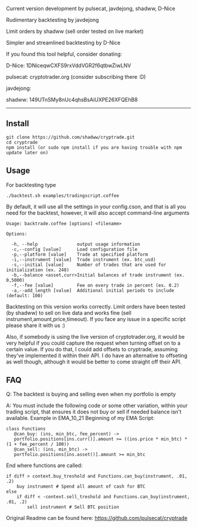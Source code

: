 Current version development by pulsecat, javdejong, shadww, D-Nice

Rudimentary backtesting by javdejong

Limit orders by shadww (sell order tested on live market)

Simpler and streamlined backtesting by D-Nice 


If you found this tool helpful, consider donating:

D-Nice: 1DNiceqwCXFS9rxVddVGR2f6qtbwZiwLNV

pulsecat: cryptotrader.org (consider subscribing there :D)

javdejong: 

shadww: 149UTnSMy8nUc4qhsBsAiUXPE26XFQEhB8

__________________________________________________
## Install

    git clone https://github.com/shadww/cryptrade.git
    cd cryptrade
    npm install (or sudo npm install if you are having trouble with npm update later on)

## Usage

For backtesting type

    ./backtest.sh examples/tradingscript.coffee

By default, it will use all the settings in your config.cson, and that is all you need for the backtest, however, it will also accept command-line arguments

    Usage: backtrade.coffee [options] <filename>

    Options:

      -h, --help               output usage information
      -c,--config [value]      Load configuration file
      -p,--platform [value]    Trade at specified platform
      -i,--instrument [value]  Trade instrument (ex. btc_usd)
      -s,--initial [value]     Number of trades that are used for initialization (ex. 248)
      -b,--balance <asset,curr>Initial balances of trade instrument (ex. 0,5000)
      -f,--fee [value]         Fee on every trade in percent (ex. 0.2)
      -a,--add_length [value]  Additional initial periods to include (default: 100)
      

Backtesting on this version works correctly.
Limit orders have been tested (by shadww) to sell on live data and works fine (sell instrument,amount,price,timeout).
If you face any issue in a specific script please share it with us :)

Also, if somebody is using the live version of cryptotrader.org, it would be very helpful if you could capture the request when turning offset on to a certain value. If you do that, I could add offsets to cryptrade, assuming they've implemented it within their API. I do have an alternative to offseting as well though, although it would be better to come straight off their API.

## FAQ

Q: The backtest is buying and selling even when my portfolio is empty

A: You must include the following code or some other variation, within your trading script, that ensures it does not buy or sell if needed balance isn't available. Example in EMA_10_21
Beginning of my EMA Script:

    class Functions
       @can_buy: (ins, min_btc, fee_percent) ->
       portfolio.positions[ins.curr()].amount >= ((ins.price * min_btc) * (1 + fee_percent / 100))
       @can_sell: (ins, min_btc) ->
       portfolio.positions[ins.asset()].amount >= min_btc
       
End where functions are called:

    if diff > context.buy_treshold and Functions.can_buy(instrument, .01, .2)         
        buy instrument # Spend all amount of cash for BTC
    else
        if diff < -context.sell_treshold and Functions.can_buy(instrument, .01, .2) 
            sell instrument # Sell BTC position
      

Original Readme can be found here: https://github.com/pulsecat/cryptrade
